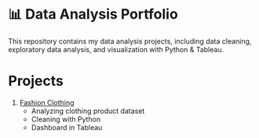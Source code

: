 # 📊 Data Analysis Portfolio

This repository contains my data analysis projects, including data cleaning, exploratory data analysis, and visualization with Python & Tableau.

# Projects
1. [Fashion Clothing](./Fashion%20Clothing)  
   - Analyzing clothing product dataset
   - Cleaning with Python
   - Dashboard in Tableau
